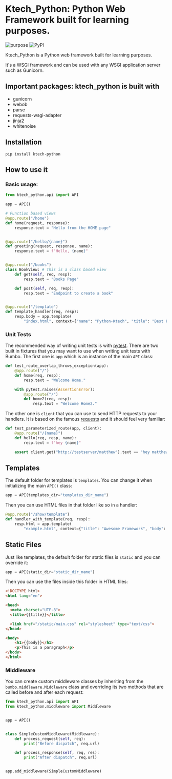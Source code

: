 # Ktech_Python: Python Web Framework built for learning purposes.

![purpose](https://img.shields.io/badge/purpose-learning-green.svg)
![PyPI](https://img.shields.io/pypi/v/ktech_python.svg)


Ktech_Python is a Python web framework built for learning purposes.

It's a WSGI framework and can be used with any WSGI application server such as Gunicorn.

## Important packages: ktech_python is built with

- gunicorn
- webob
- parse
- requests-wsgi-adapter
- jinja2
- whitenoise


## Installation

```shell
pip install ktech-python
```

## How to use it

### Basic usage:

```python
from ktech_python.api import API

app = API()

# Function based views
@app.route("/home")
def home(request, response):
    response.text = "Hello from the HOME page"


@app.route("/hello/{name}")
def greeting(request, response, name):
    response.text = f"Hello, {name}"


@app.route("/books")
class BookView: # This is a class based view
    def get(self, req, resp):
        resp.text = "Books Page"

    def post(self, req, resp):
        resp.text = "Endpoint to create a book"


@app.route("/template")
def template_handler(req, resp):
    resp.body = app.template(
        "index.html", context={"name": "Python-Ktech", "title": "Best Framework"}).encode()
```

### Unit Tests

The recommended way of writing unit tests is with [pytest](https://docs.pytest.org/en/latest/). There are two built in fixtures
that you may want to use when writing unit tests with Bumbo. The first one is `app` which is an instance of the main `API` class:

```python
def test_route_overlap_throws_exception(app):
    @app.route("/")
    def home(req, resp):
        resp.text = "Welcome Home."

    with pytest.raises(AssertionError):
        @app.route("/")
        def home2(req, resp):
            resp.text = "Welcome Home2."
```

The other one is `client` that you can use to send HTTP requests to your handlers. It is based on the famous [requests](http://docs.python-requests.org/en/master/) and it should feel very familiar:

```python
def test_parameterized_route(app, client):
    @app.route("/{name}")
    def hello(req, resp, name):
        resp.text = f"hey {name}"

    assert client.get("http://testserver/matthew").text == "hey matthew"
```

## Templates

The default folder for templates is `templates`. You can change it when initializing the main `API()` class:

```python
app = API(templates_dir="templates_dir_name")
```

Then you can use HTML files in that folder like so in a handler:

```python
@app.route("/show/template")
def handler_with_template(req, resp):
    resp.html = app.template(
        "example.html", context={"title": "Awesome Framework", "body": "welcome to the future!"})
```

## Static Files

Just like templates, the default folder for static files is `static` and you can override it:

```python
app = API(static_dir="static_dir_name")
```

Then you can use the files inside this folder in HTML files:

```html
<!DOCTYPE html>
<html lang="en">

<head>
  <meta charset="UTF-8">
  <title>{{title}}</title>

  <link href="/static/main.css" rel="stylesheet" type="text/css">
</head>

<body>
    <h1>{{body}}</h1>
    <p>This is a paragraph</p>
</body>
</html>
```

### Middleware

You can create custom middleware classes by inheriting from the `bumbo.middleware.Middleware` class and overriding its two methods
that are called before and after each request:

```python
from ktech_python.api import API
from ktech_python.middleware import Middleware


app = API()


class SimpleCustomMiddleware(Middleware):
    def process_request(self, req):
        print("Before dispatch", req.url)

    def process_response(self, req, res):
        print("After dispatch", req.url)


app.add_middleware(SimpleCustomMiddleware)
```